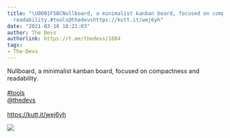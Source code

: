```yaml
---
title: "\U0001F5BCNullboard, a minimalist kanban board, focused on compactness and
  readability.#tools@thedevshttps://kutt.it/wej6yh"
date: "2021-03-10 18:21:03"
author: The Devs
authorlink: https://t.me/thedevs/1884
tags:
- The-Devs
---
```

<p>Nullboard, a minimalist kanban board, focused on compactness and readability.<br><br><a href="https://t.me/thedevs/1884?q=%23tools">#tools</a><br><a href="https://t.me/thedevs" target="_blank">@thedevs</a><br><br><a href="https://kutt.it/wej6yh" target="_blank" rel="noopener">https://kutt.it/wej6yh</a></p><img src="https://cdn4.telesco.pe/file/ewFww1eQ4vstxJLLvglWre2-_RJhjS7S68RmSxwxFJRHwwLkmjuH9znnu67R_g-DINYM6tuI9WCEdEPlIbCZ--D1dHR8BH4rxu5t5GTq5yE7XrnPwtIRA0gs0RS59eoWccC79DjmuWNQsHnn6Y6EP5UUAXEshblGY-fYqBO02D432w3uEvwcpCsq1INJTrTStaj1j7QiV2DkeQdqUx93SARlLEvhH4A2OTCDtjlLlAczts4kZcDUJvSg0Tqgq1aktGQ36rVqWTcz9SyIkpEPlQPQ54dkt-znusxirhaW91phWfZqkqza-zuN4xMHY2DXbZav3JBnc0itp8UaGf4bMw.jpg" referrerpolicy="no-referrer">